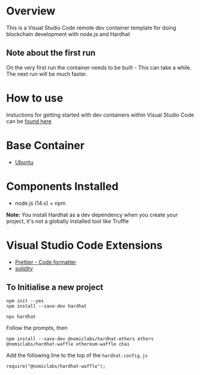 # Overview

This is a Visual Studio Code remote dev container template for doing blockchain development with node.js and Hardhat

## Note about the first run

On the very first run the container needs to be built - This can take a while. The next run will be much faster.

# How to use

Instuctions for getting started with dev containers within Visual Studio Code can be [found here](https://code.visualstudio.com/docs/remote/containers)

# Base Container

- [Ubuntu](https://github.com/microsoft/vscode-dev-containers/blob/v0.202.5/containers/ubuntu/.devcontainer/base.Dockerfile)

# Components Installed

- node.js (14.x) + npm

**Note:** You install Hardhat as a dev dependency when you create your project, it's not a globally installed tool like Truffle

# Visual Studio Code Extensions

- [Prettier - Code formatter](https://marketplace.visualstudio.com/items?itemName=esbenp.prettier-vscode)
- [solidity](https://marketplace.visualstudio.com/items?itemName=JuanBlanco.solidity)

## To Initialise a new project

```
npm init --yes
npm install --save-dev hardhat

npx hardhat
```

Follow the prompts, then

```
npm install --save-dev @nomiclabs/hardhat-ethers ethers @nomiclabs/hardhat-waffle ethereum-waffle chai
```

Add the following line to the top of the `hardhat.config.js`

```
require("@nomiclabs/hardhat-waffle");
```
